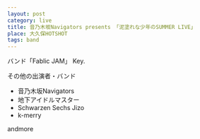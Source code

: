 ```yaml
---
layout: post
category: live
title: 音乃木坂Navigators presents 「泥塗れな少年のSUMMER LIVE」
place: 大久保HOTSHOT
tags: band
---
```

バンド「Fablic JAM」 Key.

その他の出演者・バンド

* 音乃木坂Navigators
* 地下アイドルマスター
* Schwarzen Sechs Jizo
* k-merry

andmore